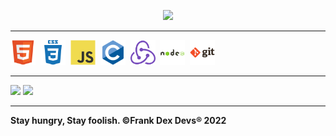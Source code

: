 
<p align="center"><img src="https://github.com/LUCASFRANKINC/LUCASFRANKINC_dev/blob/main/assets/lf.jpg" /></p> 
 
---

<div>
  <img src="https://github.com/devicons/devicon/blob/master/icons/html5/html5-original.svg" title="HTML5" alt="HTML" width="40" height="40"/>&nbsp;
  <img src="https://github.com/devicons/devicon/blob/master/icons/css3/css3-plain-wordmark.svg"  title="CSS3" alt="CSS" width="40" height="40"/>&nbsp;
  <img src="https://github.com/devicons/devicon/blob/master/icons/javascript/javascript-original.svg" title="JavaScript" alt="JavaScript" width="40" height="40"/>&nbsp;
  <img src="https://github.com/devicons/devicon/blob/master/icons/c/c-original.svg" title="C" alt="C" width="40" height="40"/>&nbsp;
  <img src="https://github.com/devicons/devicon/blob/master/icons/redux/redux-original.svg" title="Redux" alt="Redux " width="40" height="40"/>&nbsp;
  <img src="https://github.com/devicons/devicon/blob/master/icons/nodejs/nodejs-original-wordmark.svg" title="NodeJS" alt="NodeJS" width="40" height="40"/>&nbsp;
  <img src="https://github.com/devicons/devicon/blob/master/icons/git/git-original-wordmark.svg" title="Git" **alt="Git" width="40" height="40"/>
</div>

---
<div>
<img src="https://github-readme-stats.vercel.app/api?username=LUCASFRANKINC&count_private=true&show_icons=true&theme=radical" /> 
<img src="https://github-readme-streak-stats.herokuapp.com/?user=LUCASFRANKINC&theme=radical" />
</div>

---

<strong>Stay hungry, Stay foolish.   <span align="right">&copy;Frank Dex Devs&reg; 2022</span><strong>
